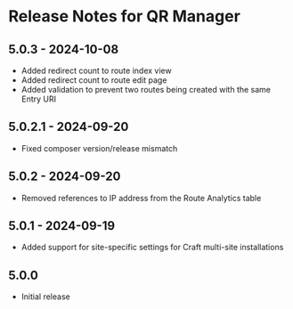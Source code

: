 # Release Notes for QR Manager

## 5.0.3 - 2024-10-08
- Added redirect count to route index view
- Added redirect count to route edit page
- Added validation to prevent two routes being created with the same Entry URI

## 5.0.2.1 - 2024-09-20
- Fixed composer version/release mismatch

## 5.0.2 - 2024-09-20
- Removed references to IP address from the Route Analytics table

## 5.0.1 - 2024-09-19
- Added support for site-specific settings for Craft multi-site installations

## 5.0.0
- Initial release
